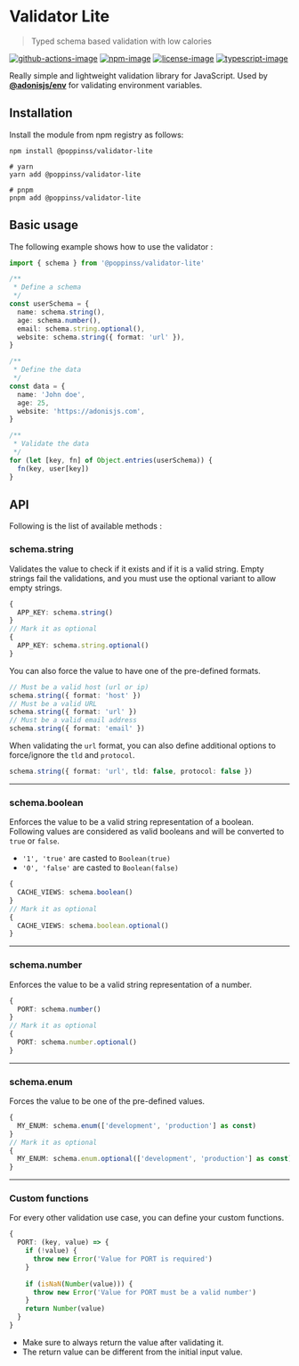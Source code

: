 
# Validator Lite
> Typed schema based validation with low calories

[![github-actions-image]][github-actions-url] [![npm-image]][npm-url] [![license-image]][license-url] [![typescript-image]][typescript-url]

Really simple and lightweight validation library for JavaScript. Used by [**@adonisjs/env**](https://github.com/adonisjs/env/) for validating environment variables.

<!-- START doctoc generated TOC please keep comment here to allow auto update -->
<!-- DON'T EDIT THIS SECTION, INSTEAD RE-RUN doctoc TO UPDATE -->

<!-- END doctoc generated TOC please keep comment here to allow auto update -->

## Installation
Install the module from npm registry as follows:
```
npm install @poppinss/validator-lite

# yarn
yarn add @poppinss/validator-lite

# pnpm 
pnpm add @poppinss/validator-lite
```

## Basic usage
The following example shows how to use the validator :

```ts
import { schema } from '@poppinss/validator-lite'

/**
 * Define a schema
 */
const userSchema = {
  name: schema.string(),
  age: schema.number(),
  email: schema.string.optional(),
  website: schema.string({ format: 'url' }),
}

/**
 * Define the data
 */
const data = {
  name: 'John doe',
  age: 25,
  website: 'https://adonisjs.com',
}

/**
 * Validate the data
 */
for (let [key, fn] of Object.entries(userSchema)) {
  fn(key, user[key])
}
```

## API
Following is the list of available methods :

### schema.string
Validates the value to check if it exists and if it is a valid string. Empty strings fail the validations, and you must use the optional variant to allow empty strings.

```ts
{
  APP_KEY: schema.string()
}
// Mark it as optional
{
  APP_KEY: schema.string.optional()
}
```

You can also force the value to have one of the pre-defined formats.

```ts
// Must be a valid host (url or ip)
schema.string({ format: 'host' })
// Must be a valid URL
schema.string({ format: 'url' })
// Must be a valid email address
schema.string({ format: 'email' })
```

When validating the `url` format, you can also define additional options to force/ignore the `tld` and `protocol`.

```ts
schema.string({ format: 'url', tld: false, protocol: false })
```

---

### schema.boolean

Enforces the value to be a valid string representation of a boolean. Following values are considered as valid booleans and will be converted to `true` or `false`.

- `'1', 'true'` are casted to `Boolean(true)`
- `'0', 'false'` are casted to `Boolean(false)`

```ts
{
  CACHE_VIEWS: schema.boolean()
}
// Mark it as optional
{
  CACHE_VIEWS: schema.boolean.optional()
}
```

---

### schema.number

Enforces the value to be a valid string representation of a number.

```ts
{
  PORT: schema.number()
}
// Mark it as optional
{
  PORT: schema.number.optional()
}
```

---

### schema.enum

Forces the value to be one of the pre-defined values.

```ts
{
  MY_ENUM: schema.enum(['development', 'production'] as const)
}
// Mark it as optional
{
  MY_ENUM: schema.enum.optional(['development', 'production'] as const)
}
```

---

### Custom functions
For every other validation use case, you can define your custom functions.

```ts
{
  PORT: (key, value) => {
    if (!value) {
      throw new Error('Value for PORT is required')
    }
    
    if (isNaN(Number(value))) {
      throw new Error('Value for PORT must be a valid number')    
    }
    return Number(value)
  }
}
```

- Make sure to always return the value after validating it.
- The return value can be different from the initial input value.

[github-actions-image]: https://img.shields.io/github/actions/workflow/status/poppinss/validator-lite/test.yml?style=for-the-badge
[github-actions-url]: https://github.com/poppinss/validator-lite/actions "github-actions"

[npm-image]: https://img.shields.io/npm/v/validator-lite.svg?style=for-the-badge&logo=npm
[npm-url]: https://www.npmjs.com/package/@poppinss/validator-lite "npm"

[license-image]: https://img.shields.io/npm/l/validator-lite?color=blueviolet&style=for-the-badge
[license-url]: LICENSE.md "license"

[typescript-image]: https://img.shields.io/badge/Typescript-294E80.svg?style=for-the-badge&logo=typescript
[typescript-url]:  "typescript"
